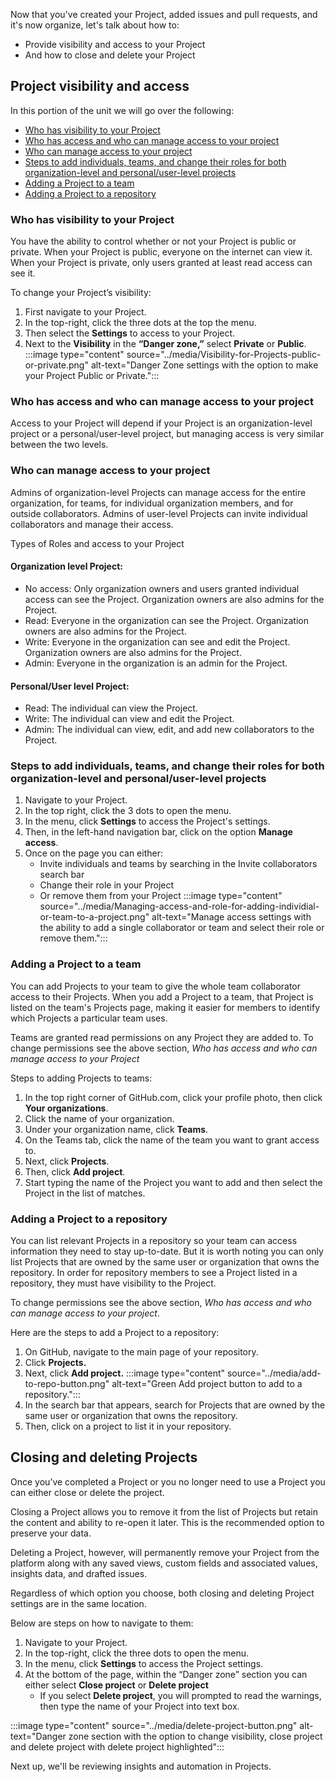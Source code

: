 Now that you've created your Project, added issues and pull requests, and it's now organize, let's talk about how to:
- Provide visibility and access to your Project 
- And how to close and delete your Project

## Project visibility and access

In this portion of the unit we will go over the following:
- [Who has visibility to your Project](https://github.com/githubpartners/microsoft-learn/blob/cami-memex/github/manage-work-on-github-with-projects/includes/5-visibility-access-and-management-of-your-project.md#who-has-visibility-to-your-project) 
- [Who has access and who can manage access to your project](https://github.com/githubpartners/microsoft-learn/blob/cami-memex/github/manage-work-on-github-with-projects/includes/5-visibility-access-and-management-of-your-project.md#who-has-access-and-who-can-manage-access-to-your-project) 
- [Who can manage access to your project](https://github.com/githubpartners/microsoft-learn/blob/cami-memex/github/manage-work-on-github-with-projects/includes/5-visibility-access-and-management-of-your-project.md#who-can-manage-access-to-your-project) 
- [Steps to add individuals, teams, and change their roles for both organization-level and personal/user-level projects](https://github.com/githubpartners/microsoft-learn/blob/cami-memex/github/manage-work-on-github-with-projects/includes/5-visibility-access-and-management-of-your-project.md#steps-to-add-individuals-teams-and-change-their-roles-for-both-organization-level-and-personaluser-level-projects) 
- [Adding a Project to a team](https://github.com/githubpartners/microsoft-learn/blob/cami-memex/github/manage-work-on-github-with-projects/includes/5-visibility-access-and-management-of-your-project.md#adding-a-project-to-a-team) 
- [Adding a Project to a repository](https://github.com/githubpartners/microsoft-learn/blob/cami-memex/github/manage-work-on-github-with-projects/includes/5-visibility-access-and-management-of-your-project.md#adding-a-project-to-a-repository) 

### Who has visibility to your Project

You have the ability to control whether or not your Project is public or private. When your Project is public, everyone on the internet can view it. When your Project is private, only users granted at least read access can see it.  

To change your Project’s visibility:
1. First navigate to your Project.
2. In the top-right, click the three dots at the top the menu.
3. Then select the **Settings** to access to your Project.
4. Next to the **Visibility** in the **“Danger zone,”** select **Private** or **Public**. 
:::image type="content" source="../media/Visibility-for-Projects-public-or-private.png" alt-text="Danger Zone settings with the option to make your Project Public or Private.":::



### Who has access and who can manage access to your project
Access to your Project will depend if your Project is an organization-level project or a personal/user-level project, but managing access is very similar between the two levels.

### Who can manage access to your project
Admins of organization-level Projects can manage access for the entire organization, for teams, for individual organization members, and for outside collaborators.
Admins of user-level Projects can invite individual collaborators and manage their access.

Types of Roles and access to your Project 

#### Organization level Project:
- No access: Only organization owners and users granted individual access can see the Project. Organization owners are also admins for the Project.
- Read: Everyone in the organization can see the Project. Organization owners are also admins for the Project.
- Write: Everyone in the organization can see and edit the Project. Organization owners are also admins for the Project.
- Admin: Everyone in the organization is an admin for the Project.

#### Personal/User level Project: 
- Read: The individual can view the Project.
- Write: The individual can view and edit the Project.
- Admin: The individual can view, edit, and add new collaborators to the Project.

### Steps to add individuals, teams, and change their roles for both organization-level and personal/user-level projects
1. Navigate to your Project.
2. In the top right, click the 3 dots to open the menu.
3. In the menu, click **Settings** to access the Project's settings.
4. Then, in the left-hand navigation bar, click on the option **Manage access**.
5. Once on the page you can either:
   - Invite individuals and teams by searching in the Invite collaborators search bar
   - Change their role in your Project
   - Or remove them from your Project
 :::image type="content" source="../media/Managing-access-and-role-for-adding-individial-or-team-to-a-project.png" alt-text="Manage access settings with the ability to add a single collaborator or team and select their role or remove them.":::

### Adding a Project to a team
You can add Projects to your team to give the whole team collaborator access to their Projects. When you add a Project to a team, that Project is listed on the team's Projects page, making it easier for members to identify which Projects a particular team uses.

Teams are granted read permissions on any Project they are added to. To change permissions see the above section, *Who has access and who can manage access to your Project*

Steps to adding Projects to teams:
1. In the top right corner of GitHub.com, click your profile photo, then click **Your organizations**.
2. Click the name of your organization.
3. Under your organization name, click  **Teams**.
4. On the Teams tab, click the name of the team you want to grant access to.
5. Next, click **Projects**.
6. Then, click **Add project**.
7. Start typing the name of the Project you want to add and then select the Project in the list of matches.

### Adding a Project to a repository
You can list relevant Projects in a repository so your team can access information they need to stay up-to-date. But it is worth noting you can only list Projects that are owned by the same user or organization that owns the repository. In order for repository members to see a Project listed in a repository, they must have visibility to the Project. 

To change permissions see the above section, *Who has access and who can manage access to your project*.

Here are the steps to add a Project to a repository:
1. On GitHub, navigate to the main page of your repository.
2. Click  **Projects.**
3. Next, click **Add project.**
:::image type="content" source="../media/add-to-repo-button.png" alt-text="Green Add project button to add to a repository.":::
4. In the search bar that appears, search for Projects that are owned by the same user or organization that owns the repository.
5. Then, click on a project to list it in your repository.


## Closing and deleting Projects

Once you’ve completed a Project or you no longer need to use a Project you can either close or delete the project. 

Closing a Project allows you to remove it from the list of Projects but retain the content and ability to re-open it later. This is the recommended option to preserve your data.

Deleting a Project, however, will permanently remove your Project from the platform along with any saved views, custom fields and associated values, insights data, and drafted issues.

Regardless of which option you choose, both closing and deleting Project settings are in the same location. 

Below are steps on how to navigate to them:

1. Navigate to your Project.
2. In the top-right, click the three dots to open the menu.
3. In the menu, click **Settings** to access the Project settings.
4. At the bottom of the page, within the “Danger zone” section you can either select **Close project** or **Delete project**
   - If you select **Delete project**, you will prompted to read the warnings, then type the name of your Project into text box. 

:::image type="content" source="../media/delete-project-button.png" alt-text="Danger zone section with the option to change visibility, close project and delete project with delete project highlighted":::

Next up, we'll be reviewing insights and automation in Projects.
